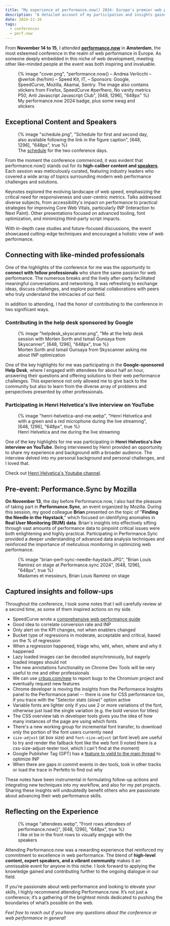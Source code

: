 ```yaml
---
title: "My experience at performance.now() 2024: Europe's premier web performance conference"
description: "A detailed account of my participation and insights gained from attending and contributing to performance.now(), the top web performance conference in Europe."
date: 2024-11-16
tags:
  - conferences
  - perf.now
---
```


From **November 14 to 15**, I attended [**performance.now**](https://www.perfnow.nl/) in **Amsterdam**, the most esteemed conference in the realm of web performance in Europe. As someone deeply embedded in this niche of web development, meeting other like-minded people at the event was both inspiring and invaluable.

<figure>
	{% image "cover.png", "performance.now() – Andrea Verlicchi – @verlok (he/him) – Speed Kit, IT, – Sponsors: Google, SpeedCurve, Mozilla, Akamai, Sentry. The image also contains stickers from Firefox, SpeedCurve #perfhero, No vanity metrics P50, Anti Javascript Javascript Club", [648, 1296], "648px" %}
	<figcaption>My performance.now 2024 badge, plus some swag and stickers</figcaption>
</figure>


## Exceptional Content and Speakers

<figure>
	{% image "schedule.png", "Schedule for first and second day, also available following the link in the figure caption", [648, 1296], "648px", true %}
	<figcaption>The <a href="https://perfnow.nl/schedule">schedule</a> for the two conference days.</figcaption>
</figure>

From the moment the conference commenced, it was evident that performance.now() stands out for its **high-caliber content and [speakers](https://perfnow.nl/speakers)**. Each session was meticulously curated, featuring industry leaders who covered a wide array of topics surrounding modern web performance challenges and solutions. 

Keynotes explored the evolving landscape of web speed, emphasizing the critical need for responsiveness and user-centric metrics. Talks addressed diverse subjects, from accessibility's impact on performance to practical strategies for improving Core Web Vitals, particularly INP (Interaction to Next Paint). Other presentations focused on advanced tooling, font optimization, and minimizing third-party script impacts. 

With in-depth case studies and future-focused discussions, the event showcased cutting-edge techniques and encouraged a holistic view of web performance.

## Connecting with like-minded professionals

One of the highlights of the conference for me was the opportunity to **connect with fellow professionals** who share the same passion for web performance. The numerous breaks and the lively after-party facilitated meaningful conversations and networking. It was refreshing to exchange ideas, discuss challenges, and explore potential collaborations with peers who truly understand the intricacies of our field.

In addition to attending, I had the honor of contributing to the conference in two significant ways. 

### Contributing in the help desk sponsored by Google

<figure>
	{% image "helpdesk_skyscanner.png", "Me at the help desk session with Morten Sorth and Ismail Gunsaya from Skyscanner", [648, 1296], "648px", true %}
	<figcaption>Morten Sorth and Ismail Gunsaya from Skyscanner asking me about INP optimization</figcaption>
</figure>

One of the key highlights for me was participating in the **Google-sponsored Help Desk**, where I engaged with attendees for about half an hour, answering their questions and offering solutions to their web performance challenges. This experience not only allowed me to give back to the community but also to learn from the diverse array of problems and perspectives presented by other professionals.


### Participating in **Henri Helvetica's live interview on YouTube**

<figure>
	{% image "henri-helvetica-and-me.webp", "Henri Helvetica and with a green and a red microphone during the live streaming", [648, 1296], "648px", true %}
	<figcaption>Henri Helvetica and me during the live streaming</figcaption>
</figure>

One of the key highlights for me was participating in **Henri Helvetica's live interview on YouTube**. Being interviewed by Henri provided an opportunity to share my experience and background with a broader audience. The interview delved into my personal background and personal challenges, and I loved that.

Check out [Henri Helvetica's Youtube channel](https://www.youtube.com/channel/UC927gvqy8i0vw0q5-6-WWBA).

## Pre-event: Performance.Sync by Mozilla

**On November 13**, the day before Performance.now, I also had the pleasure of taking part in **Performance.Sync**, an event organized by Mozilla. During this session, my good colleague **Brian** presented on the topic of "**Finding the Needle in the Haystack**," which focused on identifying anomalies in **Real User Monitoring (RUM) data**. Brian's insights into effectively sifting through vast amounts of performance data to pinpoint critical issues were both enlightening and highly practical. Participating in Performance.Sync provided a deeper understanding of advanced data analysis techniques and reinforced the importance of meticulous monitoring in optimizing web performance.

<figure>
	{% image "brian-perf-sync-needle-haystack.JPG", "Brian Louis Ramirez on stage at Performance.sync 2024", [648, 1296], "648px", true %}
	<figcaption>Madames et messieurs, Brian Louis Ramirez on stage</figcaption>
</figure>


## Captured insights and follow-ups

Throughout the conference, I took some notes that I will carefully review at a second time, as some of them inspired actions on my side.

- SpeedCurve wrote a [comprehensive web performance guide](https://www.speedcurve.com/web-performance-guide/)
- Good idea to correlate conversion rate and INP
- Only alert on the KPI changes, not when enablers changed
- Bucket type of regressions in moderate, acceptable and critical, based on the % of regression
- When a regression happened, triage who, wht, when, where and why it happened
- Lazy loaded images can be decoded asynchronously, but eagerly loaded images should not
- The new annotations functionality on Chrome Dev Tools will be very useful to me and other professionals
- We can use [crbug.com/new](https://crbug.com/new) to report bugs to the Chromium project and eventually request new features
- Chrome developer is moving the insights from the Performance Insights panel to the Performance panel -- there is one for CSS performance too, if you trace with the "Selector stats (slow)" option active
- Variable fonts are lighter only if you use 2 or more variations of the font, otherwise just load the single variation (e.g. the bold version for titles)
- The CSS overview tab in developer tools gives you the idea of how many instances of the page are using which fonts
- There's a new working group for incremental font transfer, to download only the portion of the font users currently need
- `size-adjust` (at box size) and `font-size-adjust` (at font level) are useful to try and render the fallback font like the web font (I noted there is a css-size-adjust-tester tool, which I can't find at the moment)
- Google Publisher Tag (GPT) has a [feature to yield to the main thread](https://developers.google.com/publisher-tag/reference#googletag.config.PageSettingsConfig.threadYield) to optimize INP
- When there are gaps in commit events in dev tools, look in other tracks or load the trace in Perfetto to find out why

These notes have been instrumental in formulating follow-up actions and integrating new techniques into my workflow, and also for my pet projects. Sharing these insights will undoubtedly benefit others who are passionate about advancing their web performance skills.


## Reflecting on the Experience

<figure>
	{% image "attendees.webp", "Front rows attendees of performance.now()", [648, 1296], "648px", true %}
	<figcaption>I like ot be in the front rows to visually engage with the speakers</figcaption>
</figure>

Attending Performance.now was a rewarding experience that reinforced my commitment to excellence in web performance. The blend of **high-level content, expert speakers, and a vibrant community** makes it an unmissable event for anyone in this niche. I look forward to applying the knowledge gained and contributing further to the ongoing dialogue in our field.

If you’re passionate about web performance and looking to elevate your skills, I highly recommend attending Performance.now. It’s not just a conference; it’s a gathering of the brightest minds dedicated to pushing the boundaries of what’s possible on the web.

*Feel free to reach out if you have any questions about the conference or web performance in general!*